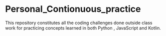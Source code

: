 # Personal_Contionuous_practice
This repository constitutes all the coding challenges done outside class work for practicing  concepts  learned in both Python , JavaScript and Kotlin.
